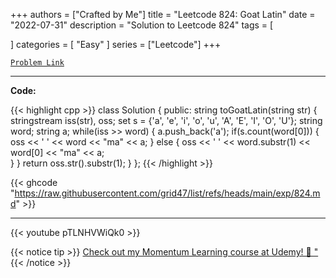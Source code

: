 
+++
authors = ["Crafted by Me"]
title = "Leetcode 824: Goat Latin"
date = "2022-07-31"
description = "Solution to Leetcode 824"
tags = [
    
]
categories = [
    "Easy"
]
series = ["Leetcode"]
+++



[`Problem Link`](https://leetcode.com/problems/goat-latin/description/)

---

**Code:**

{{< highlight cpp >}}
class Solution {
public:
    string toGoatLatin(string str) {
        stringstream iss(str), oss;
        set<char> s = {'a', 'e', 'i', 'o', 'u', 'A', 'E', 'I', 'O', 'U'};
        string word;
        string a;
        while(iss >> word) {
            a.push_back('a');
            if(s.count(word[0])) {
                oss << ' ' << word << "ma" << a;
            } else {
                oss << ' ' << word.substr(1) << word[0]  << "ma" << a;                
            }
        }
        return oss.str().substr(1);
    }
};
{{< /highlight >}}

{{< ghcode "https://raw.githubusercontent.com/grid47/list/refs/heads/main/exp/824.md" >}}

---

{{< youtube pTLNHVWiQk0 >}}

{{< notice tip >}}
[Check out my Momentum Learning course at Udemy! 🚀 "](https://www.udemy.com/course/blind-75-the-data-structures-and-algorithms-essentials/)
{{< /notice >}}

